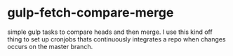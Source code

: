 # gulp-fetch-compare-merge
simple gulp tasks to compare heads and then merge. I use this kind off thing to set up cronjobs thats continuously integrates a repo when changes occurs on the master branch.

